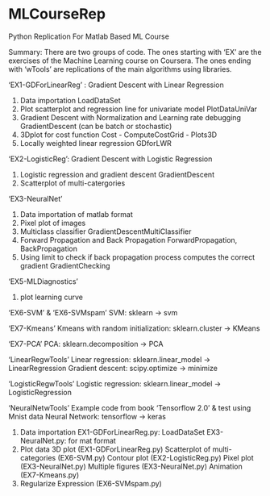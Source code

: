 # MLCourseRep
Python Replication For Matlab Based ML Course

Summary:
	There are two groups of code. The ones starting with ‘EX’ are the exercises of the Machine Learning course on Coursera. The ones ending with ‘wTools’ are replications of the main algorithms using libraries.

‘EX1-GDForLinearReg’ : Gradient Descent with Linear Regression
1. Data importation
	LoadDataSet
2. Plot scatterplot and regression line for univariate model
	PlotDataUniVar
3. Gradient Descent with Normalization and Learning rate debugging
	GradientDescent (can be batch or stochastic)
4. 3Dplot for cost function
	Cost - ComputeCostGrid - Plots3D
5. Locally weighted linear regression
	GDforLWR

‘EX2-LogisticReg’: Gradient Descent with Logistic Regression
1. Logistic regression and gradient descent
	GradientDescent
2. Scatterplot of multi-catergories

‘EX3-NeuralNet’
1. Data importation of matlab format
2. Pixel plot of images
3. Multiclass classifier
	GradientDescentMultiClassifier
4. Forward Propagation and Back Propagation
	ForwardPropagation, BackPropagation
5. Using limit to check if back propagation process computes the correct gradient
	GradientChecking

‘EX5-MLDiagnostics’
1. plot learning curve

‘EX6-SVM’ & ‘EX6-SVMspam’
SVM: sklearn -> svm

‘EX7-Kmeans’
Kmeans with random initialization: sklearn.cluster -> KMeans

‘EX7-PCA’
PCA: sklearn.decomposition -> PCA

‘LinearRegwTools’
Linear regression: sklearn.linear_model -> LinearRegression
Gradient descent: scipy.optimize -> minimize 

‘LogisticRegwTools’
Logistic regression: sklearn.linear_model -> LogisticRegression

‘NeuralNetwTools’
Example code from book ‘Tensorflow 2.0’ & test using Mnist data
Neural Network: tensorflow -> keras



1. Data importation
	EX1-GDForLinearReg.py: LoadDataSet
	EX3-NeuralNet.py: for mat format
2. Plot data
	3D plot (EX1-GDForLinearReg.py)
	Scatterplot of multi-categories (EX6-SVM.py)
	Contour plot (EX2-LogisticReg.py)
	Pixel plot (EX3-NeuralNet.py)
	Multiple figures (EX3-NeuralNet.py)
	Animation (EX7-Kmeans.py)
3. Regularize Expression
	(EX6-SVMspam.py)
